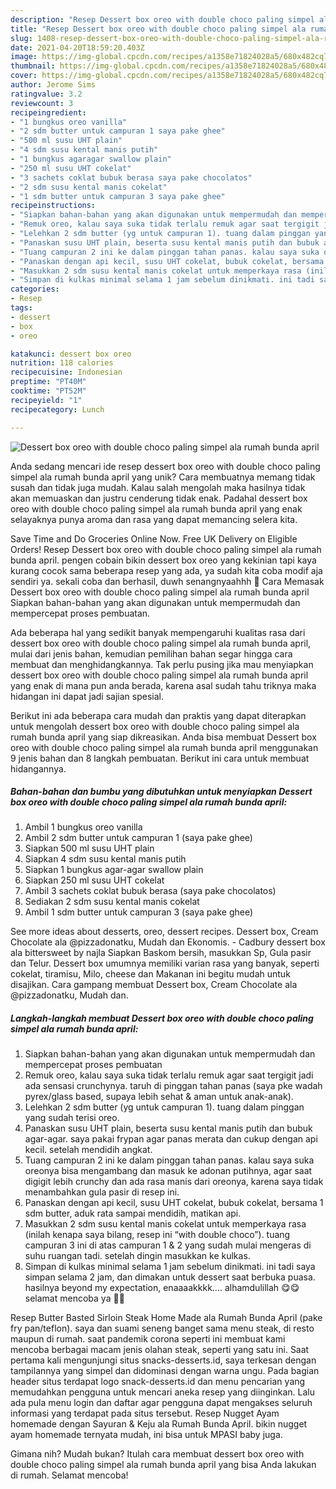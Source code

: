 ```yaml
---
description: "Resep Dessert box oreo with double choco paling simpel ala rumah bunda april yang Enak"
title: "Resep Dessert box oreo with double choco paling simpel ala rumah bunda april yang Enak"
slug: 1408-resep-dessert-box-oreo-with-double-choco-paling-simpel-ala-rumah-bunda-april-yang-enak
date: 2021-04-20T18:59:20.403Z
image: https://img-global.cpcdn.com/recipes/a1358e71824028a5/680x482cq70/dessert-box-oreo-with-double-choco-paling-simpel-ala-rumah-bunda-april-foto-resep-utama.jpg
thumbnail: https://img-global.cpcdn.com/recipes/a1358e71824028a5/680x482cq70/dessert-box-oreo-with-double-choco-paling-simpel-ala-rumah-bunda-april-foto-resep-utama.jpg
cover: https://img-global.cpcdn.com/recipes/a1358e71824028a5/680x482cq70/dessert-box-oreo-with-double-choco-paling-simpel-ala-rumah-bunda-april-foto-resep-utama.jpg
author: Jerome Sims
ratingvalue: 3.2
reviewcount: 3
recipeingredient:
- "1 bungkus oreo vanilla"
- "2 sdm butter untuk campuran 1 saya pake ghee"
- "500 ml susu UHT plain"
- "4 sdm susu kental manis putih"
- "1 bungkus agaragar swallow plain"
- "250 ml susu UHT cokelat"
- "3 sachets coklat bubuk berasa saya pake chocolatos"
- "2 sdm susu kental manis cokelat"
- "1 sdm butter untuk campuran 3 saya pake ghee"
recipeinstructions:
- "Siapkan bahan-bahan yang akan digunakan untuk mempermudah dan mempercepat proses pembuatan"
- "Remuk oreo, kalau saya suka tidak terlalu remuk agar saat tergigit jadi ada sensasi crunchynya. taruh di pinggan tahan panas (saya pke wadah pyrex/glass based, supaya lebih sehat &amp; aman untuk anak-anak)."
- "Lelehkan 2 sdm butter (yg untuk campuran 1). tuang dalam pinggan yang sudah terisi oreo."
- "Panaskan susu UHT plain, beserta susu kental manis putih dan bubuk agar-agar. saya pakai frypan agar panas merata dan cukup dengan api kecil. setelah mendidih angkat."
- "Tuang campuran 2 ini ke dalam pinggan tahan panas. kalau saya suka oreonya bisa mengambang dan masuk ke adonan putihnya, agar saat digigit lebih crunchy dan ada rasa manis dari oreonya, karena saya tidak menambahkan gula pasir di resep ini."
- "Panaskan dengan api kecil, susu UHT cokelat, bubuk cokelat, bersama 1 sdm butter, aduk rata sampai mendidih, matikan api."
- "Masukkan 2 sdm susu kental manis cokelat untuk memperkaya rasa (inilah kenapa saya bilang, resep ini “with double choco”). tuang campuran 3 ini di atas campuran 1 &amp; 2 yang sudah mulai mengeras di suhu ruangan tadi. setelah dingin masukkan ke kulkas."
- "Simpan di kulkas minimal selama 1 jam sebelum dinikmati. ini tadi saya simpan selama 2 jam, dan dimakan untuk dessert saat berbuka puasa. hasilnya beyond my expectation, enaaaakkkk.... alhamdulillah 😋😋 selamat mencoba ya 🙏🏻"
categories:
- Resep
tags:
- dessert
- box
- oreo

katakunci: dessert box oreo 
nutrition: 118 calories
recipecuisine: Indonesian
preptime: "PT40M"
cooktime: "PT52M"
recipeyield: "1"
recipecategory: Lunch

---
```



![Dessert box oreo with double choco paling simpel ala rumah bunda april](https://img-global.cpcdn.com/recipes/a1358e71824028a5/680x482cq70/dessert-box-oreo-with-double-choco-paling-simpel-ala-rumah-bunda-april-foto-resep-utama.jpg)

Anda sedang mencari ide resep dessert box oreo with double choco paling simpel ala rumah bunda april yang unik? Cara membuatnya memang tidak susah dan tidak juga mudah. Kalau salah mengolah maka hasilnya tidak akan memuaskan dan justru cenderung tidak enak. Padahal dessert box oreo with double choco paling simpel ala rumah bunda april yang enak selayaknya punya aroma dan rasa yang dapat memancing selera kita.

Save Time and Do Groceries Online Now. Free UK Delivery on Eligible Orders! Resep Dessert box oreo with double choco paling simpel ala rumah bunda april. pengen cobain bikin dessert box oreo yang kekinian tapi kaya kurang cocok sama beberapa resep yang ada, ya sudah kita coba modif aja sendiri ya. sekali coba dan berhasil, duwh senangnyaahhh 🥰 Cara Memasak Dessert box oreo with double choco paling simpel ala rumah bunda april Siapkan bahan-bahan yang akan digunakan untuk mempermudah dan mempercepat proses pembuatan.

Ada beberapa hal yang sedikit banyak mempengaruhi kualitas rasa dari dessert box oreo with double choco paling simpel ala rumah bunda april, mulai dari jenis bahan, kemudian pemilihan bahan segar hingga cara membuat dan menghidangkannya. Tak perlu pusing jika mau menyiapkan dessert box oreo with double choco paling simpel ala rumah bunda april yang enak di mana pun anda berada, karena asal sudah tahu triknya maka hidangan ini dapat jadi sajian spesial.


Berikut ini ada beberapa cara mudah dan praktis yang dapat diterapkan untuk mengolah dessert box oreo with double choco paling simpel ala rumah bunda april yang siap dikreasikan. Anda bisa membuat Dessert box oreo with double choco paling simpel ala rumah bunda april menggunakan 9 jenis bahan dan 8 langkah pembuatan. Berikut ini cara untuk membuat hidangannya.

<!--inarticleads1-->

##### Bahan-bahan dan bumbu yang dibutuhkan untuk menyiapkan Dessert box oreo with double choco paling simpel ala rumah bunda april:

1. Ambil 1 bungkus oreo vanilla
1. Ambil 2 sdm butter untuk campuran 1 (saya pake ghee)
1. Siapkan 500 ml susu UHT plain
1. Siapkan 4 sdm susu kental manis putih
1. Siapkan 1 bungkus agar-agar swallow plain
1. Siapkan 250 ml susu UHT cokelat
1. Ambil 3 sachets coklat bubuk berasa (saya pake chocolatos)
1. Sediakan 2 sdm susu kental manis cokelat
1. Ambil 1 sdm butter untuk campuran 3 (saya pake ghee)


See more ideas about desserts, oreo, dessert recipes. Dessert box, Cream Chocolate ala @pizzadonatku, Mudah dan Ekonomis. - Cadbury dessert box ala bittersweet by najla Siapkan Baskom bersih, masukkan Sp, Gula pasir dan Telur. Dessert box umumnya memiliki varian rasa yang banyak, seperti cokelat, tiramisu, Milo, cheese dan Makanan ini begitu mudah untuk disajikan. Cara gampang membuat Dessert box, Cream Chocolate ala @pizzadonatku, Mudah dan. 

<!--inarticleads2-->

##### Langkah-langkah membuat Dessert box oreo with double choco paling simpel ala rumah bunda april:

1. Siapkan bahan-bahan yang akan digunakan untuk mempermudah dan mempercepat proses pembuatan
1. Remuk oreo, kalau saya suka tidak terlalu remuk agar saat tergigit jadi ada sensasi crunchynya. taruh di pinggan tahan panas (saya pke wadah pyrex/glass based, supaya lebih sehat &amp; aman untuk anak-anak).
1. Lelehkan 2 sdm butter (yg untuk campuran 1). tuang dalam pinggan yang sudah terisi oreo.
1. Panaskan susu UHT plain, beserta susu kental manis putih dan bubuk agar-agar. saya pakai frypan agar panas merata dan cukup dengan api kecil. setelah mendidih angkat.
1. Tuang campuran 2 ini ke dalam pinggan tahan panas. kalau saya suka oreonya bisa mengambang dan masuk ke adonan putihnya, agar saat digigit lebih crunchy dan ada rasa manis dari oreonya, karena saya tidak menambahkan gula pasir di resep ini.
1. Panaskan dengan api kecil, susu UHT cokelat, bubuk cokelat, bersama 1 sdm butter, aduk rata sampai mendidih, matikan api.
1. Masukkan 2 sdm susu kental manis cokelat untuk memperkaya rasa (inilah kenapa saya bilang, resep ini “with double choco”). tuang campuran 3 ini di atas campuran 1 &amp; 2 yang sudah mulai mengeras di suhu ruangan tadi. setelah dingin masukkan ke kulkas.
1. Simpan di kulkas minimal selama 1 jam sebelum dinikmati. ini tadi saya simpan selama 2 jam, dan dimakan untuk dessert saat berbuka puasa. hasilnya beyond my expectation, enaaaakkkk.... alhamdulillah 😋😋 selamat mencoba ya 🙏🏻


Resep Butter Basted Sirloin Steak Home Made ala Rumah Bunda April (pake fry pan/teflon). saya dan suami seneng banget sama menu steak, di resto maupun di rumah. saat pandemik corona seperti ini membuat kami mencoba berbagai macam jenis olahan steak, seperti yang satu ini. Saat pertama kali mengunjungi situs snacks-desserts.id, saya terkesan dengan tampilannya yang simpel dan didominasi dengan warna ungu. Pada bagian header situs terdapat logo snack-desserts.id dan menu pencarian yang memudahkan pengguna untuk mencari aneka resep yang diinginkan. Lalu ada pula menu login dan daftar agar pengguna dapat mengakses seluruh informasi yang terdapat pada situs tersebut. Resep Nugget Ayam homemade dengan Sayuran &amp; Keju ala Rumah Bunda April. bikin nugget ayam homemade ternyata mudah, ini bisa untuk MPASI baby juga. 

Gimana nih? Mudah bukan? Itulah cara membuat dessert box oreo with double choco paling simpel ala rumah bunda april yang bisa Anda lakukan di rumah. Selamat mencoba!

